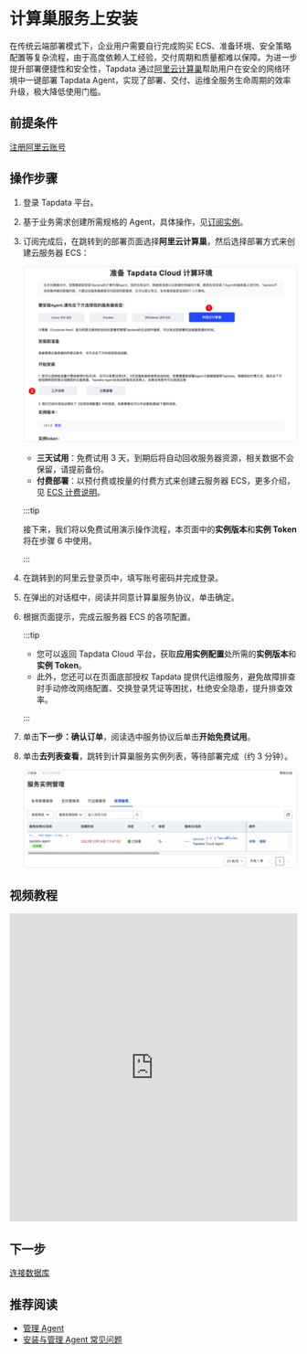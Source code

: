 # 计算巢服务上安装

在传统云端部署模式下，企业用户需要自行完成购买 ECS、准备环境、安全策略配置等复杂流程，由于高度依赖人工经验，交付周期和质量都难以保障。为进一步提升部署便捷性和安全性，Tapdata 通过[阿里云计算巢](https://help.aliyun.com/document_detail/290066.html)帮助用户在安全的网络环境中一键部署 Tapdata Agent，实现了部署、交付、运维全服务生命周期的效率升级，极大降低使用门槛。

## 前提条件

[注册阿里云账号](https://help.aliyun.com/knowledge_detail/37195.html)

## 操作步骤

1. 登录 Tapdata 平台。

2. 基于业务需求创建所需规格的 Agent，具体操作，见[订阅实例](../../billing/purchase.md)。

3. 订阅完成后，在跳转到的部署页面选择**阿里云计算巢**，然后选择部署方式来创建云服务器 ECS：

   ![](../../../images/select_computing_nest_cn.png)

   * **三天试用**：免费试用 3 天，到期后将自动回收服务器资源，相关数据不会保留，请提前备份。
   * **付费部署**：以预付费或按量的付费方式来创建云服务器 ECS，更多介绍，见 [ECS 计费说明](https://help.aliyun.com/document_detail/25398.html)。

   :::tip

   接下来，我们将以免费试用演示操作流程，本页面中的**实例版本**和**实例 Token** 将在步骤 6 中使用。

   :::

4. 在跳转到的阿里云登录页中，填写账号密码并完成登录。

5. 在弹出的对话框中，阅读并同意计算巢服务协议，单击确定。

6. 根据页面提示，完成云服务器 ECS 的各项配置。

   :::tip

   * 您可以返回 Tapdata Cloud 平台，获取**应用实例配置**处所需的**实例版本**和**实例 Token**。
   * 此外，您还可以在页面底部授权 Tapdata 提供代运维服务，避免故障排查时手动修改网络配置、交换登录凭证等困扰，杜绝安全隐患，提升排查效率。

   :::

7. 单击**下一步：确认订单**，阅读选中服务协议后单击**开始免费试用**。

8. 单击**去列表查看**，跳转到计算巢服务实例列表，等待部署完成（约 3 分钟）。

   ![](../../../images/computing_nest_deployed_cn.png)



## 视频教程
<iframe      src="https://20778419.s21v.faiusr.com/58/2/ABUIABA6GAAg3pqinAYo5oSxkQI.mp4"   width="100%"      height="539"      frameborder="0"    allowfullscreen="true"  > </iframe>

## 下一步

[连接数据库](../connect-database.md)

## 推荐阅读

* [管理 Agent](../../user-guide/manage-agent.md)
* [安装与管理 Agent 常见问题](../../faq/agent-installation.md)